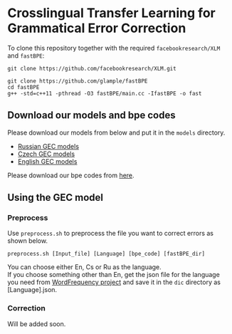 # Crosslingual Transfer Learning for Grammatical Error Correction
To clone this repository together with the required `facebookresearch/XLM` and `fastBPE`:
```
git clone https://github.com/facebookresearch/XLM.git
```
```
git clone https://github.com/glample/fastBPE
cd fastBPE
g++ -std=c++11 -pthread -O3 fastBPE/main.cc -IfastBPE -o fast
```
## Download our models and bpe codes
Please download our models from below and put it in the `models` directory.
- [Russian GEC models](https://drive.google.com/file/d/1BGhW9nz4W15tEMBuEJtRnggvLiYPhDPP/view?usp=sharing)
- [Czech GEC models](https://drive.google.com/file/d/19cW5gey5xvX36gsvWpxbPZZU5PizEH-w/view?usp=sharing)
- [English GEC models](https://drive.google.com/file/d/1DdKlxV7xKGYH-9zELfdj-bHsft8ePLh2/view?usp=sharing)

Please download our bpe codes from [here](https://drive.google.com/file/d/1pNJd2n0qKeLwcD5d8OfCUWuGeahQr8HM/view?usp=sharing).

## Using the GEC model
### Preprocess
Use `preprocess.sh` to preprocess the file you want to correct errors as shown below.
```
preprocess.sh [Input_file] [Language] [bpe_code] [fastBPE_dir]
```
You can choose either En, Cs or Ru as the language.  
If you choose something other than En, get the json file for the language you need from [WordFrequency project](https://github.com/hermitdave/FrequencyWords) and save it in the `dic` directory as [Language].json.

### Correction
Will be added soon.
